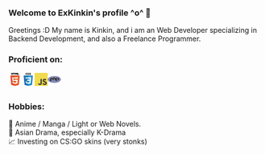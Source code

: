 ### Welcome to ExKinkin's profile ^o^ 👋

Greetings :D
My name is Kinkin, and i am an Web Developer specializing in Backend Development, and also a Freelance Programmer.


### Proficient on:

<img align="left" alt="HTML5" width="26px" src="https://raw.githubusercontent.com/github/explore/80688e429a7d4ef2fca1e82350fe8e3517d3494d/topics/html/html.png" />
<img align="left" alt="CSS3" width="26px" src="https://raw.githubusercontent.com/github/explore/80688e429a7d4ef2fca1e82350fe8e3517d3494d/topics/css/css.png" />
<img align="left" alt="JavaScript" width="26px" src="https://raw.githubusercontent.com/github/explore/80688e429a7d4ef2fca1e82350fe8e3517d3494d/topics/javascript/javascript.png" />
<img align="left" alt="PHP" width="26px" src="https://raw.githubusercontent.com/github/explore/80688e429a7d4ef2fca1e82350fe8e3517d3494d/topics/php/php.png" />
<br><br>

### Hobbies: <br>
:bookmark: Anime / Manga / Light or Web Novels. <br>
:art: Asian Drama, especially K-Drama <br>
:chart_with_upwards_trend: Investing on CS:GO skins (very stonks) <br>


